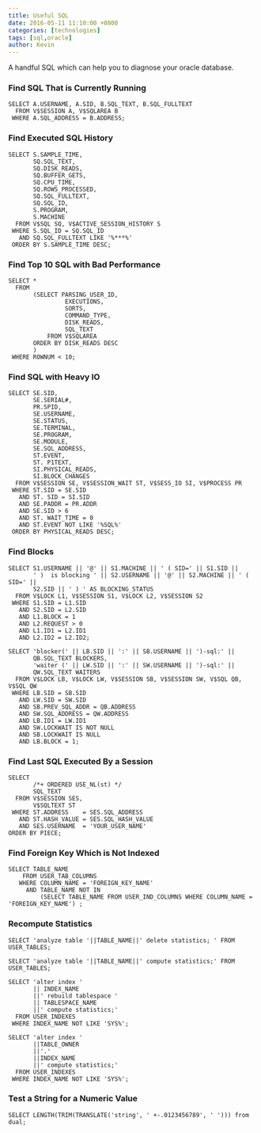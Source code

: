 ```yaml
---
title: Useful SQL
date: 2016-05-11 11:10:00 +0800
categories: [technologies]
tags: [sql,oracle]
author: Kevin
---
```


A handful SQL which can help you to diagnose your oracle database.

### Find SQL That is Currently Running

	SELECT A.USERNAME, A.SID, B.SQL_TEXT, B.SQL_FULLTEXT
	  FROM V$SESSION A, V$SQLAREA B
	 WHERE A.SQL_ADDRESS = B.ADDRESS;
	 
### Find Executed SQL History

	SELECT S.SAMPLE_TIME,
		   SQ.SQL_TEXT,
		   SQ.DISK_READS,
		   SQ.BUFFER_GETS,
		   SQ.CPU_TIME,
		   SQ.ROWS_PROCESSED,
		   SQ.SQL_FULLTEXT,
		   SQ.SQL_ID,
		   S.PROGRAM,
		   S.MACHINE
	  FROM V$SQL SQ, V$ACTIVE_SESSION_HISTORY S
	 WHERE S.SQL_ID = SQ.SQL_ID
	   AND SQ.SQL_FULLTEXT LIKE '%***%'
	 ORDER BY S.SAMPLE_TIME DESC;
	 
### Find Top 10 SQL with Bad Performance

    SELECT *
      FROM
           (SELECT PARSING_USER_ID,
                    EXECUTIONS,
                    SORTS,
                    COMMAND_TYPE,
                    DISK_READS,
                    SQL_TEXT
               FROM V$SQLAREA
           ORDER BY DISK_READS DESC
           )
     WHERE ROWNUM < 10;
	 
### Find SQL with Heavy IO

	SELECT SE.SID,
		   SE.SERIAL#,
		   PR.SPID,
		   SE.USERNAME,
		   SE.STATUS,
		   SE.TERMINAL,
		   SE.PROGRAM,
		   SE.MODULE,
		   SE.SQL_ADDRESS,
		   ST.EVENT,
		   ST. P1TEXT,
		   SI.PHYSICAL_READS,
		   SI.BLOCK_CHANGES
	  FROM V$SESSION SE, V$SESSION_WAIT ST, V$SESS_IO SI, V$PROCESS PR
	 WHERE ST.SID = SE.SID
	   AND ST. SID = SI.SID
	   AND SE.PADDR = PR.ADDR
	   AND SE.SID > 6
	   AND ST. WAIT_TIME = 0
	   AND ST.EVENT NOT LIKE '%SQL%'
	 ORDER BY PHYSICAL_READS DESC;
	 
### Find Blocks

	SELECT S1.USERNAME || '@' || S1.MACHINE || ' ( SID=' || S1.SID ||
		   ' )  is blocking ' || S2.USERNAME || '@' || S2.MACHINE || ' ( SID=' ||
		   S2.SID || ' ) ' AS BLOCKING_STATUS
	  FROM V$LOCK L1, V$SESSION S1, V$LOCK L2, V$SESSION S2
	 WHERE S1.SID = L1.SID
	   AND S2.SID = L2.SID
	   AND L1.BLOCK = 1
	   AND L2.REQUEST > 0
	   AND L1.ID1 = L2.ID1
	   AND L2.ID2 = L2.ID2;
	   
	SELECT 'blocker(' || LB.SID || ':' || SB.USERNAME || ')-sql:' ||
		   QB.SQL_TEXT BLOCKERS,
		   'waiter (' || LW.SID || ':' || SW.USERNAME || ')-sql:' ||
		   QW.SQL_TEXT WAITERS
	  FROM V$LOCK LB, V$LOCK LW, V$SESSION SB, V$SESSION SW, V$SQL QB, V$SQL QW
	 WHERE LB.SID = SB.SID
	   AND LW.SID = SW.SID
	   AND SB.PREV_SQL_ADDR = QB.ADDRESS
	   AND SW.SQL_ADDRESS = QW.ADDRESS
	   AND LB.ID1 = LW.ID1
	   AND SW.LOCKWAIT IS NOT NULL
	   AND SB.LOCKWAIT IS NULL
	   AND LB.BLOCK = 1;
	   
### Find Last SQL Executed By a Session

    SELECT
           /*+ ORDERED USE_NL(st) */
           SQL_TEXT  
      FROM V$SESSION SES,
           V$SQLTEXT ST
     WHERE ST.ADDRESS    = SES.SQL_ADDRESS
       AND ST.HASH_VALUE = SES.SQL_HASH_VALUE
       AND SES.USERNAME  = 'YOUR_USER_NAME'
    ORDER BY PIECE;
	
	
### Find Foreign Key Which is Not Indexed

	SELECT TABLE_NAME
		FROM USER_TAB_COLUMNS
	   WHERE COLUMN_NAME = 'FOREIGN_KEY_NAME'
		 AND TABLE_NAME NOT IN
			 (SELECT TABLE_NAME FROM USER_IND_COLUMNS WHERE COLUMN_NAME = 'FOREIGN_KEY_NAME') ;
			 
### Recompute Statistics

    SELECT 'analyze table '||TABLE_NAME||' delete statistics; ' FROM USER_TABLES;
    
    SELECT 'analyze table '||TABLE_NAME||' compute statistics;' FROM USER_TABLES;
    
    SELECT 'alter index '
           || INDEX_NAME
           ||' rebuild tablespace '
           || TABLESPACE_NAME
           ||' compute statistics;'
      FROM USER_INDEXES
     WHERE INDEX_NAME NOT LIKE 'SYS%';
     
    SELECT 'alter index '
           ||TABLE_OWNER
           ||'.'
           ||INDEX_NAME
           ||' compute statistics;'
      FROM USER_INDEXES
     WHERE INDEX_NAME NOT LIKE 'SYS%';
	 

### Test a String for a Numeric Value

	SELECT LENGTH(TRIM(TRANSLATE('string', ' +-.0123456789', ' '))) from dual;
